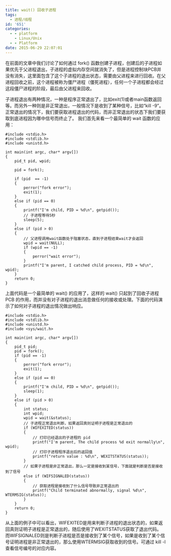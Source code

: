 ```yaml
---
title: wait() 回收子进程
tags:
  - 进程/线程
id: '651'
categories:
  - - platform
    - Linux/Unix
  - - Platform
date: 2015-06-29 22:07:01
---
```


在前面的文章中我们讨论了如何通过 fork() 函数创建子进程，创建后的子进程如果优先于父进程退出，子进程的虚拟内存空间就消失了，但是进程控制块PCB并没有消失，这里面包含了这个子进程的退出状态，需要由父进程来进行回收。在父进程回收之前，这个进程被称为僵尸进程（僵死进程），任何一个子进程都会经过这段僵尸进程的阶段，最后由父进程来回收。
<!-- more -->
子进程退出有两种情况，一种是程序正常退出了，比如exit(1)或者main函数返回等。而另外一种则是非正常退出，一般情况下是收到了某种信号，比如“kill -9”。正常退出的情况下，我们要获取进程退出的代码，而非正常退出的状态下我们要获取到底进程因为哪中信号而终止了。 我们首先来看一个最简单的 wait 函数的应用：

```
#include <stdio.h>
#include <stdlib.h>
#include <unistd.h>

int main(int argc, char* argv[])
{
    pid_t pid, wpid;

    pid = fork();

    if (pid  == -1)
    {
        perror("fork error");
        exit(1);
    }
    else if (pid == 0)
    {
        printf("I'm child, PID = %d\n", getpid());
        // 子进程等待5秒
        sleep(5);
    }
    else if (pid > 0)
    {
        // 父进程调用wait函数处于阻塞状态，直到子进程结束wait才会返回
        wpid = wait(NULL);
        if (wpid == -1)
        {
            perror("wait error");
        }
        printf("I'm parent, I catched child process, PID = %d\n", wpid);
    }
    return 0;
}
```

上面代码是一个最简单的 wait() 的应用了，这样的 wait() 只起到了回收子进程 PCB 的作用，而并没有对子进程的退出消息做任何的接收或处理。下面的代码演示了如何对子进程的退出情况做出响应。

```
#include <stdio.h>
#include <stdlib.h>
#include <unistd.h>
#include <sys/wait.h>

int main(int argc, char* argv[])
{
    pid_t pid;
    pid = fork();
    if (pid == -1)
    {
        perror("fork error");
        exit(1);
    }
    else if (pid == 0)
    {
        printf("I'm child, PID = %d\n", getpid());
        sleep(1);
    }
    else if (pid > 0)
    {
        int status;
        int wpid;
        wpid = wait(&status);
        // 子进程正常退出判断，如果返回真则证明子进程是正常退出的
        if (WIFEXITED(status))
        {
            // 打印已经退出的子进程的 pid
            printf("I'm parent, The child process %d exit normally\n", wpid);
            // 打印子进程程序退出后的返回值
            printf("return value : %d\n", WEXITSTATUS(status));
        }
        // 如果子进程是非正常退出，那么一定是接收到某信号，下面就是判断是否是接收到了信号
        else if (WIFSIGNALED(status))
        {
            // 获取进程是接收到了什么信号导致非正常退出的
            printf("Child terminated abnormally, signal %d\n", WTERMSIG(status));
        }
    }
    return 0;
}
```

从上面的例子中可以看出，WIFEXITED是用来判断子进程的退出状态的，如果返回真则证明子进程是正常退出的，随后使用了WEXITSTATUS获取了退出代码。而WIFSIGNALED则是判断子进程是否是接收到了某个信号，如果是收到了某个信号证明进程是非正常退出的，那么使用WTERMSIG获取收到的信号。可通过 kill -l 查看信号编号的对应内容。